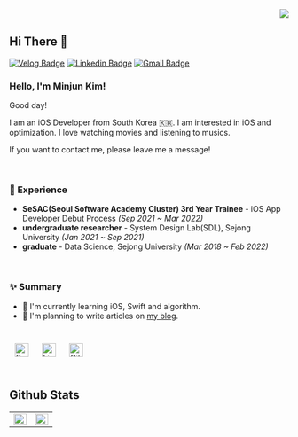 <div align="right">
<img src="https://komarev.com/ghpvc/?username=minjunkim-dev&&style=flat-square" align="right" />
</div>  
  

<br/>  

## Hi There 👋  
  

<a href="https://github.com/minjunkim-dev" target="_blank">

[![Velog Badge](http://img.shields.io/badge/-Velog-20c997?style=flat&link=https://velog.io/@minjunkim-dev)](https://velog.io/@minjunkim-dev)
[![Linkedin Badge](https://img.shields.io/badge/-LinkedIn-blue?style=flat-square&logo=Linkedin&logoColor=white&link=https://www.linkedin.com/in/민준-김-a79621234/)](https://www.linkedin.com/in/민준-김-a79621234/)
[![Gmail Badge](https://img.shields.io/badge/Gmail-d14836?style=flat-square&logo=Gmail&logoColor=white&link=mailto:minjunkim.dev@gmail.com)](mailto:minjunkim.dev@gmail.com)
  

### Hello, I'm Minjun Kim!

Good day!

I am an iOS Developer from South Korea 🇰🇷.
I am interested in iOS and optimization.
I love watching movies and listening to musics.

If you want to contact me, please leave me a message!
 
<br/>

### 💫 Experience
- **SeSAC(Seoul Software Academy Cluster) 3rd Year Trainee** - iOS App Developer Debut Process *(Sep 2021 ~ Mar 2022)*
- **undergraduate researcher** - System Design Lab(SDL), Sejong University *(Jan 2021 ~ Sep 2021)*
- **graduate** - Data Science, Sejong University *(Mar 2018 ~ Feb 2022)* 
  

<br/>  


### ✨ Summary

- 🌱 I'm currently learning iOS, Swift and algorithm.
- 📝 I'm planning to write articles on [my blog](https://velog.io/@minjunkim-dev).  
  

<br/>  

<div sttyle='float:left'>

<img style="margin: 10px" src="https://profilinator.rishav.dev/skills-assets/swift-original-wordmark.svg" alt="Swift" height="25" /> 
<img style="margin: 10px" src="https://profilinator.rishav.dev/skills-assets/linux-original.svg" alt="Linux" height="25" />  
<img style="margin: 10px" src="https://profilinator.rishav.dev/skills-assets/git-scm-icon.svg" alt="Git" height="25" />

</div>

<br/>  


## Github Stats  
<table><tr><td valign="top" width="50%">

<img src="https://github-readme-stats.vercel.app/api?username=minjunkim-dev&show_icons=true&count_private=true&hide_border=true" align="left" style="width: 100%" />

</td><td valign="top" width="50%">

<img src="https://github-readme-stats.vercel.app/api/top-langs/?username=minjunkim-dev&hide_border=true&layout=compact" align="left" style="width: 100%" />

</td></tr></table>  

<br/>  


<!--
**minjunkim-dev/minjunkim-dev** is a ✨ _special_ ✨ repository because its `README.md` (this file) appears on your GitHub profile.

Here are some ideas to get you started:

- 🔭 I’m currently working on ...
- 🌱 I’m currently learning ...
- 👯 I’m looking to collaborate on ...
- 🤔 I’m looking for help with ...
- 💬 Ask me about ...
- 📫 How to reach me: ...
- 😄 Pronouns: ...
- ⚡ Fun fact: ...
- ...
-->
